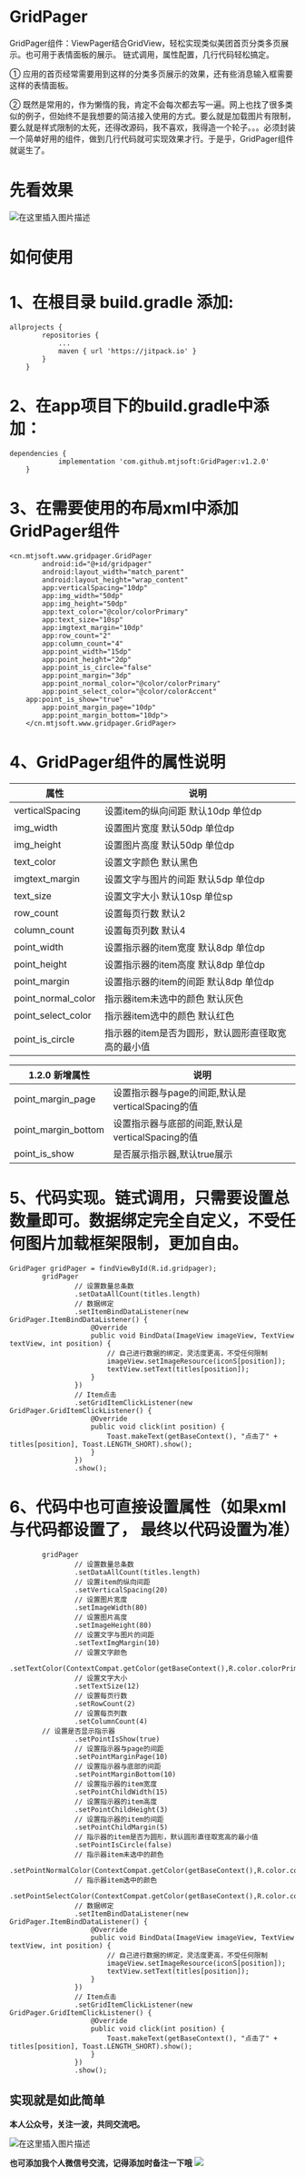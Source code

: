 
# GridPager

GridPager组件：ViewPager结合GridView，轻松实现类似美团首页分类多页展示。也可用于表情面板的展示。
链式调用，属性配置，几行代码轻松搞定。

  ① 应用的首页经常需要用到这样的分类多页展示的效果，还有些消息输入框需要这样的表情面板。
  
  ② 既然是常用的，作为懒惰的我，肯定不会每次都去写一遍。网上也找了很多类似的例子，但始终不是我想要的简洁接入使用的方式。要么就是加载图片有限制，要么就是样式限制的太死，还得改源码，我不喜欢，我得造一个轮子。。。必须封装一个简单好用的组件，做到几行代码就可实现效果才行。于是乎，GridPager组件就诞生了。

#  先看效果
![在这里插入图片描述](https://img-blog.csdnimg.cn/20190801185758323.gif)
  

#  如何使用
# 1、在根目录 build.gradle 添加:

```
allprojects {
		repositories {
			...
			maven { url 'https://jitpack.io' }
		}
	}
```

# 2、在app项目下的build.gradle中添加：

```
dependencies {
	        implementation 'com.github.mtjsoft:GridPager:v1.2.0'
	}
```
# 3、在需要使用的布局xml中添加GridPager组件

```
<cn.mtjsoft.www.gridpager.GridPager
        android:id="@+id/gridpager"
        android:layout_width="match_parent"
        android:layout_height="wrap_content"
        app:verticalSpacing="10dp"
        app:img_width="50dp"
        app:img_height="50dp"
        app:text_color="@color/colorPrimary"
        app:text_size="10sp"
        app:imgtext_margin="10dp"
        app:row_count="2"
        app:column_count="4"
        app:point_width="15dp"
        app:point_height="2dp"
        app:point_is_circle="false"
        app:point_margin="3dp"
        app:point_normal_color="@color/colorPrimary"
        app:point_select_color="@color/colorAccent"
	app:point_is_show="true"
        app:point_margin_page="10dp"
        app:point_margin_bottom="10dp">
    </cn.mtjsoft.www.gridpager.GridPager>
```
# 4、GridPager组件的属性说明

属性  | 说明
------------- | -------------
verticalSpacing  | 设置item的纵向间距 默认10dp 单位dp
img_width  | 设置图片宽度 默认50dp 单位dp
img_height  | 设置图片高度 默认50dp 单位dp
text_color  | 设置文字颜色 默认黑色
imgtext_margin  | 设置文字与图片的间距 默认5dp 单位dp
text_size  | 设置文字大小 默认10sp 单位sp
row_count  | 设置每页行数 默认2
column_count  | 设置每页列数 默认4
point_width  | 设置指示器的item宽度 默认8dp 单位dp
point_height  | 设置指示器的item高度 默认8dp 单位dp
point_margin  | 设置指示器的item的间距 默认8dp 单位dp
point_normal_color  | 指示器item未选中的颜色 默认灰色
point_select_color  | 指示器item选中的颜色 默认红色
point_is_circle  | 指示器的item是否为圆形，默认圆形直径取宽高的最小值

1.2.0 新增属性  | 说明
------------- | -------------
point_margin_page  | 设置指示器与page的间距,默认是verticalSpacing的值
point_margin_bottom  | 设置指示器与底部的间距,默认是verticalSpacing的值
point_is_show  | 是否展示指示器,默认true展示


# 5、代码实现。链式调用，只需要设置总数量即可。数据绑定完全自定义，不受任何图片加载框架限制，更加自由。

```
GridPager gridPager = findViewById(R.id.gridpager);
        gridPager
                // 设置数量总条数
                .setDataAllCount(titles.length)
                // 数据绑定
                .setItemBindDataListener(new GridPager.ItemBindDataListener() {
                    @Override
                    public void BindData(ImageView imageView, TextView textView, int position) {
                        // 自己进行数据的绑定，灵活度更高，不受任何限制
                        imageView.setImageResource(iconS[position]);
                        textView.setText(titles[position]);
                    }
                })
                // Item点击
                .setGridItemClickListener(new GridPager.GridItemClickListener() {
                    @Override
                    public void click(int position) {
                        Toast.makeText(getBaseContext(), "点击了" + titles[position], Toast.LENGTH_SHORT).show();
                    }
                })
                .show();
```

# 6、代码中也可直接设置属性（如果xml与代码都设置了， 最终以代码设置为准）

```
        gridPager
                // 设置数量总条数
                .setDataAllCount(titles.length)
                // 设置item的纵向间距
                .setVerticalSpacing(20)
                // 设置图片宽度
                .setImageWidth(80)
                // 设置图片高度
                .setImageHeight(80)
                // 设置文字与图片的间距
                .setTextImgMargin(10)
                // 设置文字颜色
                .setTextColor(ContextCompat.getColor(getBaseContext(),R.color.colorPrimaryDark))
                // 设置文字大小
                .setTextSize(12)
                // 设置每页行数
                .setRowCount(2)
                // 设置每页列数
                .setColumnCount(4)
		// 设置是否显示指示器
                .setPointIsShow(true)
                // 设置指示器与page的间距
                .setPointMarginPage(10)
                // 设置指示器与底部的间距
                .setPointMarginBottom(10)
                // 设置指示器的item宽度
                .setPointChildWidth(15)
                // 设置指示器的item高度
                .setPointChildHeight(3)
                // 设置指示器的item的间距
                .setPointChildMargin(5)
                // 指示器的item是否为圆形，默认圆形直径取宽高的最小值
                .setPointIsCircle(false)
                // 指示器item未选中的颜色
                .setPointNormalColor(ContextCompat.getColor(getBaseContext(),R.color.colorPrimary))
                // 指示器item选中的颜色
                .setPointSelectColor(ContextCompat.getColor(getBaseContext(),R.color.colorAccent))
                // 数据绑定
                .setItemBindDataListener(new GridPager.ItemBindDataListener() {
                    @Override
                    public void BindData(ImageView imageView, TextView textView, int position) {
                        // 自己进行数据的绑定，灵活度更高，不受任何限制
                        imageView.setImageResource(iconS[position]);
                        textView.setText(titles[position]);
                    }
                })
                // Item点击
                .setGridItemClickListener(new GridPager.GridItemClickListener() {
                    @Override
                    public void click(int position) {
                        Toast.makeText(getBaseContext(), "点击了" + titles[position], Toast.LENGTH_SHORT).show();
                    }
                })
                .show();
```
## 实现就是如此简单

**本人公众号，关注一波，共同交流吧。**

![在这里插入图片描述](https://img-blog.csdnimg.cn/2019012509485178.jpg?x-oss-process=image/watermark,type_ZmFuZ3poZW5naGVpdGk,shadow_10,text_aHR0cHM6Ly9ibG9nLmNzZG4ubmV0L3FxXzI4Nzc5MDgz,size_16,color_FFFFFF,t_70)

**也可添加我个人微信号交流，记得添加时备注一下哦**
<img src="./wxqrcode.jpg">
